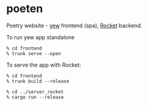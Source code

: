 # poeten
Poetry website -  [yew](https://github.com/yewstack/yew) frontend (spa),  [Rocket](https://rocket.rs/) backend.  

To run yew app standalone

```
% cd frontend
% trunk serve --open
```

To serve the app with Rocket: 
```
% cd frontend
% trunk build --release

% cd ../server_rocket
% cargo run --release
```
